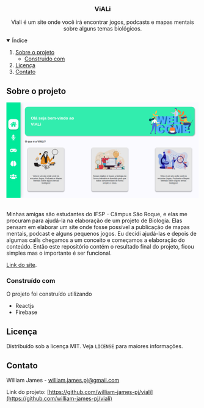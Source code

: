 <br />
<p align="center">

  <h3 align="center">ViALi</h3>

  <p align="center">
    Viali é um site onde você irá encontrar jogos, podcasts e mapas mentais sobre alguns temas biológicos.
  </p>
</p>

<details open="open">
  <summary>Índice</summary>
  <ol>
    <li>
      <a href="#sobre-o-projeto">Sobre o projeto</a>
      <ul>
        <li><a href="#construido-com">Construido com</a></li>
      </ul>
    </li>
    <li><a href="#licença">Licença</a></li>
    <li><a href="#contato">Contato</a></li>
  </ol>
</details>

## Sobre o projeto

![ViALi-screenshot](https://github.com/william-james-pj/viali/blob/master/imgReadme/img.png?raw=true)

<br />
Minhas amigas são estudantes do IFSP - Câmpus São Roque, e elas me procuram para ajudá-la na elaboração de um projeto de Biologia. Elas pensam em elaborar um site onde fosse possível a publicação de mapas mentais, podcast e alguns pequenos jogos. Eu decidi ajudá-las e depois de algumas calls chegamos a um conceito e começamos a elaboração do conteúdo. Então este repositório contém o resultado final do projeto, ficou simples mas o importante é ser funcional.

[Link do site](https://vialiofficial.web.app/).

### Construído com

O projeto foi construído utilizando
* Reactjs
* Firebase

## Licença

Distribuído sob a licença MIT. Veja `LICENSE` para maiores informações.

## Contato

William James - william.james.pj@gmail.com

Link do projeto: [https://github.com/william-james-pj/viali](https://github.com/william-james-pj/viali)
